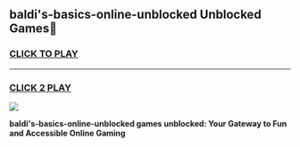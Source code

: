 
## baldi's-basics-online-unblocked Unblocked Games👋
<h3>
<a href="https://news.freeplayer.one?title=baldi's-basics-online-unblocked&ref=16F">CLICK TO PLAY</a></h3>
<hr>

<h3>
<a href="https://news.freeplayer.one?title=baldi's-basics-online-unblocked&ref=16F">CLICK 2 PLAY</a>
  
</h3>

<a href="https://news.freeplayer.one?title=baldi's-basics-online-unblocked&ref=16F/"><img src="https://clearcache.store/games.png"></a>


**baldi's-basics-online-unblocked games unblocked: Your Gateway to Fun and Accessible Online Gaming**
